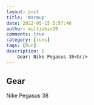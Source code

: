 ```yaml
---
layout: post
title: 'Warmup'
date: 2022-05-15 5:57:46
author: multishiv19
comments: true
category: [runs]
tags: [Run]
description: |
    Gear: Nike Pegasus 38<br/>
---
```


## Gear
Nike Pegasus 38



<div width='100%' class='strava-embed-placeholder' data-embed-type='activity' data-embed-id='7148957315'></div>
<script src='https://strava-embeds.com/embed.js'></script>
